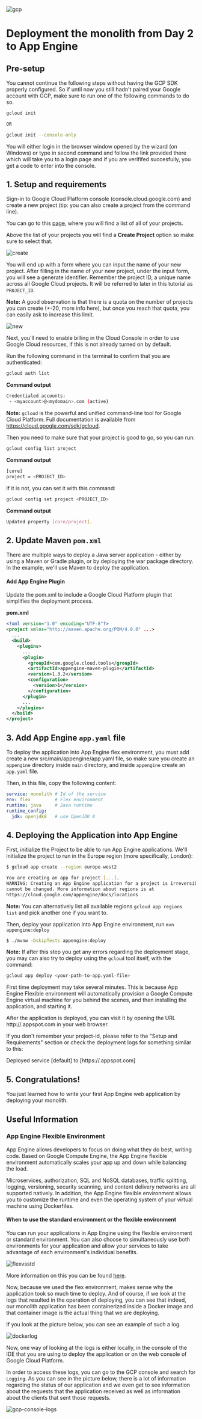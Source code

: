 ![gcp](./resources/app-engine-plus-spring-boot.png)

# Deployment the monolith from Day 2 to App Engine

## Pre-setup

You cannot continue the following steps without having the GCP SDK properly configured. So if until now you still hadn't paired your Google account with GCP, make sure to run one of the following commands to do so.

```sh
gcloud init 

OR 

gcloud init --console-only
```

You will either login in the browser window opened by the wizard (on Windows) or type in second command and follow the link provided there which will take you to a login page and if you are verififed succesfully, you get a code to enter into the console.

## 1. Setup and requirements

Sign-in to Google Cloud Platform console (console.cloud.google.com) and create a new project (tip: you can also create a project from the command line).

You can go to this [page](https://console.cloud.google.com/cloud-resource-manager), where you will find a list of all of your projects.

Above the list of your projects you will find a __Create Project__ option so make sure to select that.

![create](./resources/gcp-create-project.png)

You will end up with a form where you can input the name of your new project. After filling in the name of your new project, under the input form, you will see a generate identifier. Remember the project ID, a unique name across all Google Cloud projects. It will be referred to later in this tutorial as `PROJECT_ID`.

__Note:__ A good observation is that there is a quota on the number of projects you can create (+-20, more info here), but once you reach that quota, you can easily ask to increase this limit.

![new](./resources/gcp-new-project.png)

Next, you'll need to enable billing in the Cloud Console in order to use Google Cloud resources, if this is not already turned on by default.

Run the following command in the terminal to confirm that you are authenticated:

```sh
gcloud auth list
```

__Command output__

```sh
Credentialed accounts:
 - <myaccount>@<mydomain>.com (active)
```

 __Note:__ `gcloud` is the powerful and unified command-line tool for Google Cloud Platform. Full documentation is available from https://cloud.google.com/sdk/gcloud.

Then you need to make sure that your project is good to go, so you can run:

```sh
gcloud config list project
```

__Command output__

```sh
[core]
project = <PROJECT_ID>
```


If it is not, you can set it with this command:

```sh
gcloud config set project <PROJECT_ID>
```

__Command output__

```sh
Updated property [core/project].
```

## 2. Update Maven `pom.xml` 

There are multiple ways to deploy a Java server application - either by using a Maven or Gradle plugin, or by deploying the war package directory. In the example, we'll use Maven to deploy the application.

#### Add App Engine Plugin
Update the pom.xml to include a Google Cloud Platform plugin that simplifies the deployment process.

**pom.xml**
```xml
<?xml version="1.0" encoding="UTF-8"?>
<project xmlns="http://maven.apache.org/POM/4.0.0" ...>
  ...
  <build>
    <plugins>
      ...
      <plugin>
        <groupId>com.google.cloud.tools</groupId>
        <artifactId>appengine-maven-plugin</artifactId>
        <version>1.3.2</version>
        <configuration>
          <version>1</version>
        </configuration>
      </plugin>
      ...
    </plugins>
  </build>
</project>
```

## 3. Add App Engine `app.yaml` file

To deploy the application into App Engine flex environment, you must add create a new src/main/appengine/app.yaml file, so make sure you create an `appengine` directory inside `main` directory, and inside `appengine` create an `app.yaml` file. 

Then, in this file, copy the following content:

```yaml
service: monolith # Id of the service
env: flex         # Flex environment
runtime: java     # Java runtime
runtime_config:
  jdk: openjdk8   # use OpenJDK 8
```

## 4. Deploying the Application into App Engine

First, initialize the Project to be able to run App Engine applications. We'll initialize the project to run in the Europe region (more specifically, London):

```sh
$ gcloud app create --region europe-west2

You are creating an app for project [...].
WARNING: Creating an App Engine application for a project is irreversible and the region
cannot be changed. More information about regions is at
https://cloud.google.com/appengine/docs/locations
```

__Note:__ You can alternatively list all available regions `gcloud app regions list` and pick another one if you want to.

Then, deploy your application into App Engine environment, run `mvn appengine:deploy`

```sh
$ ./mvnw -DskipTests appengine:deploy
```

__Note:__ If after this step you get any errors regarding the deployment stage, you may can also try to deploy using the `gcloud` tool itself, with the command:

```sh
gcloud app deploy <your-path-to-app.yaml-file>
```

First time deployment may take several minutes. This is because App Engine Flexible environment will automatically provision a Google Compute Engine virtual machine for you behind the scenes, and then installing the application, and starting it.

After the application is deployed, you can visit it by opening the URL http://<project-id>.appspot.com in your web browser.

If you don't remember your project-id, please refer to the "Setup and Requirements" section or check the deployment logs for something similar to this:

Deployed service [default] to [https://<project-id>.appspot.com]

## 5. Congratulations!

You just learned how to write your first App Engine web application by deploying your monolith.

## Useful Information


### App Engine Flexible Environment
App Engine allows developers to focus on doing what they do best, writing code. Based on Google Compute Engine, the App Engine flexible environment automatically scales your app up and down while balancing the load. 

Microservices, authorization, SQL and NoSQL databases, traffic splitting, logging, versioning, security scanning, and content delivery networks are all supported natively. In addition, the App Engine flexible environment allows you to customize the runtime and even the operating system of your virtual machine using Dockerfiles.

#### When to use the standard environment or the flexible environment

You can run your applications in App Engine using the flexible environment or standard environment. You can also choose to simultaneously use both environments for your application and allow your services to take advantage of each environment's individual benefits.

![flexvsstd](./resources/gcp-flex-vs-std.png)

More information on this you can be found [here](https://cloud.google.com/appengine/docs/the-appengine-environments).


Now, because we used the flex environment, makes sense why the application took so much time to deploy. And of course, if we look at the logs that resulted in the operation of deploying, you can see that indeed, our monolith application has been containerized inside a Docker image and that container image is the actual thing that we are deploying.

If you look at the picture below, you can see an example of such a log.

![dockerlog](./resources/docker-info.png)

Now, one way of looking at the logs is either locally, in the console of the IDE that you are using to deploy the application or on the web console of Google Cloud Platform.

In order to access these logs, you can go to the GCP console and search for `Logging`. As you can see in the picture below, there is a lot of information regarding the status of our application and we even get to see information about the requests that the application received as well as information about the clients that sent those requests.

![gcp-console-logs](./resources/gcp-console-logs.png)



